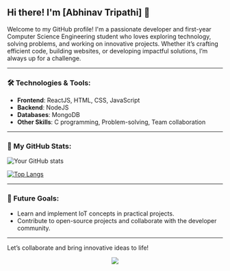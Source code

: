 ## Hi there! I'm [Abhinav Tripathi] 👋

Welcome to my GitHub profile! I'm a passionate developer and first-year Computer Science Engineering student who loves exploring technology, solving problems, and working on innovative projects. Whether it’s crafting efficient code, building websites, or developing impactful solutions, I’m always up for a challenge.

---

### 🛠️ Technologies & Tools:
- **Frontend**: ReactJS, HTML, CSS, JavaScript
- **Backend**: NodeJS
- **Databases**: MongoDB
- **Other Skills**: C programming, Problem-solving, Team collaboration


---

### 🎨 My GitHub Stats:
![Your GitHub stats](https://github-readme-stats.vercel.app/api?username=YourGitHubUsername&show_icons=true&theme=radical)

[![Top Langs](https://github-readme-stats.vercel.app/api/top-langs/?username=YourGitHubUsername&layout=compact&theme=radical)](https://github.com/YourGitHubUsername)

---

### 🚀 Future Goals:
- Learn and implement IoT concepts in practical projects.
- Contribute to open-source projects and collaborate with the developer community.

---
Let’s collaborate and bring innovative ideas to life!

<div align="center">
  <img
    src="https://komarev.com/ghpvc/?username=Abhinav-Tripathi-13&&style=flat-square"
    align="center"
  />
</div>
